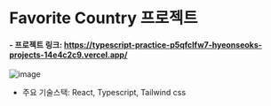 # Favorite Country 프로젝트
#### - 프로젝트 링크: https://typescript-practice-p5qfclfw7-hyeonseoks-projects-14e4c2c9.vercel.app/

![image](https://github.com/hyeonseok98/typescript-practice/assets/157561573/e9a54f4d-3f1a-4424-98aa-821d3455b3b9)

- 주요 기술스택: React, Typescript, Tailwind css
